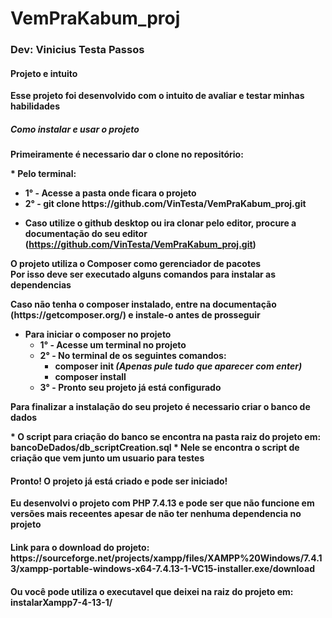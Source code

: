 # VemPraKabum_proj
<h3>Dev: Vinicius Testa Passos</h3>
<b><h4>Projeto e intuito</h4></p>
<p>Esse projeto foi desenvolvido com o intuito de avaliar e testar minhas habilidades</p>

<b><h5>Como instalar e usar o projeto</h5></p>

<p>Primeiramente é necessario dar o clone no repositório:</p>
* Pelo terminal:
<ul>
  <li>1° - Acesse a pasta onde ficara o projeto</li>
  <li>2° - git clone https://github.com/VinTesta/VemPraKabum_proj.git</li>
</ul>

* Caso utilize o github desktop ou ira clonar pelo editor, procure a documentação do seu editor (https://github.com/VinTesta/VemPraKabum_proj.git)

<p>O projeto utiliza o Composer como gerenciador de pacotes<br> 
  Por isso deve ser executado alguns comandos para instalar as dependencias</p>
  
  <p>Caso não tenha o composer instalado, entre na documentação (https://getcomposer.org/) e instale-o antes de prosseguir</p>
  
* Para iniciar o composer no projeto
  <ul>
    <li>1° - Acesse um terminal no projeto</li>
    <li>2° - No terminal de os seguintes comandos:
      <ul>
        <li>composer init <i>(Apenas pule tudo que aparecer com enter)</i></li>
        <li>composer install</li>
      </ul>
    <li>3° - Pronto seu projeto já está configurado</li>
  </ul>
  
<p>Para finalizar a instalação do seu projeto é necessario criar o banco de dados</p>
* O script para criação do banco se encontra na pasta raiz do projeto em: bancoDeDados/db_scriptCreation.sql
* Nele se encontra o script de criação que vem junto um usuario para testes

<h4>Pronto! O projeto já está criado e pode ser iniciado!</h4>
<p>Eu desenvolvi o projeto com PHP 7.4.13 e pode ser que não funcione em versões mais receentes apesar de não ter nenhuma dependencia no projeto</p>
<h4>Link para o download do projeto: https://sourceforge.net/projects/xampp/files/XAMPP%20Windows/7.4.13/xampp-portable-windows-x64-7.4.13-1-VC15-installer.exe/download</h4>
<h4>Ou você pode utiliza o executavel que deixei na raiz do projeto em: instalarXampp7-4-13-1/</h4>
